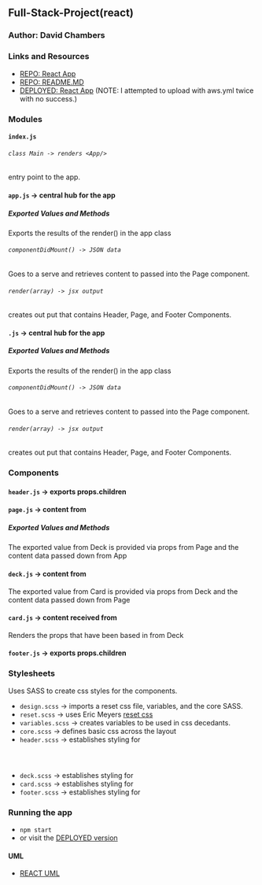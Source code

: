 ## Full-Stack-Project(react)

### Author: David Chambers

### Links and Resources
* [REPO: React App](https://github.com/dlchambersjr/full-stack-project-react)
* [REPO: README.MD](https://github.com/dlchambersjr/full-stack-project-react/blob/master/README.md)
* [DEPLOYED: React App](http://dc-week7-fullstack-project.s3-website-us-west-2.amazonaws.com/)
(NOTE:  I attempted to upload with aws.yml twice with no success.)  

### Modules
#### `index.js`

###### `class Main -> renders <App/>`
entry point to the app.

#### `app.js` -> central hub for the app
##### Exported Values and Methods
Exports the results of the render() in the app class

###### `componentDidMount() -> JSON data`
Goes to a serve and retrieves content to passed into the Page component.

###### `render(array) -> jsx output`
creates out put that contains Header, Page, and Footer Components.

#### `.js` -> central hub for the app
##### Exported Values and Methods
Exports the results of the render() in the app class

###### `componentDidMount() -> JSON data`
Goes to a serve and retrieves content to passed into the Page component.

###### `render(array) -> jsx output`
creates out put that contains Header, Page, and Footer Components.

### Components
#### `header.js` -> exports props.children

#### `page.js` -> content from <Deck>
##### Exported Values and Methods
The exported value from Deck is provided via props from Page and the content data passed down from App

#### `deck.js` -> content from <Child>
The exported value from Card is provided via props from Deck and the content data passed down from Page

#### `card.js` -> content received from <Deck>
Renders the props that have been based in from Deck

#### `footer.js` -> exports props.children

### Stylesheets
Uses SASS to create css styles for the components.
* `design.scss` -> imports a reset css file, variables, and the core SASS.
* `reset.scss` -> uses Eric Meyers [reset css](https://meyerweb.com/eric/tools/css/reset/)
* `variables.scss` -> creates variables to be used in css decedants.
* `core.scss` -> defines basic css across the layout
* `header.scss` -> establishes styling for <Header>
* `deck.scss` -> establishes styling for <Deck>
* `card.scss` -> establishes styling for <Card>
* `footer.scss` -> establishes styling for <Footer>

### Running the app
* `npm start`
* or visit the [DEPLOYED version](http://dc-week7-fullstack-project.s3-website-us-west-2.amazonaws.com/)

#### UML
* [REACT UML](https://raw.githubusercontent.com/dlchambersjr/full-stack-project-server/master/uml-react.jpg)